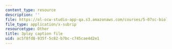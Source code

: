 ```yaml
---
content_type: resource
description: ''
file: https://ol-ocw-studio-app-qa.s3.amazonaws.com/courses/5-07sc-biological-chemistry-i-fall-2013/ac5f8fd8935f5c82b7bcc745cae4d2e1_ddt1KuSdoOg.vtt
file_type: application/x-subrip
resourcetype: Other
title: 3play caption file
uid: ac5f8fd8-935f-5c82-b7bc-c745cae4d2e1
---
```


